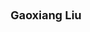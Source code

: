 ---
layout: page
title: <font size = 4> Gaoxiang Liu </font> <br /> <br /> 
description: Spring 2023 - <br /> 
img: assets/img/members/gaoxiang.png
importance: 6
category: PhD Students
---